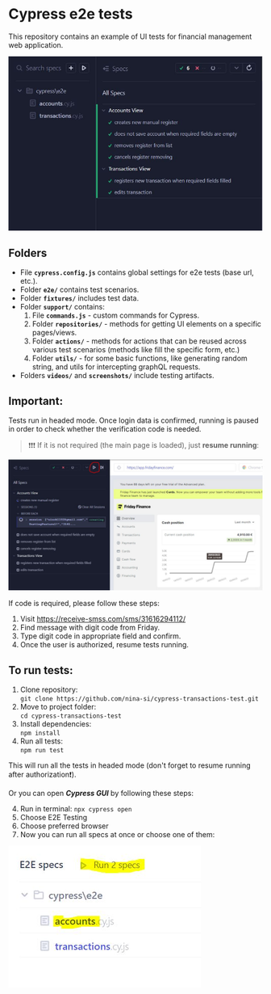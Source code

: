 # Cypress e2e tests

This repository contains an example of UI tests for financial management web application.

![test results](./assets/tests-result.JPG)

## Folders

- File **`cypress.config.js`** contains global settings for e2e tests (base url, etc.).
- Folder **`e2e/`** contains test scenarios.
- Folder **`fixtures/`** includes test data.
- Folder **`support/`** contains:
  1. File **`commands.js`** - custom commands for Cypress.
  2. Folder **`repositories/`** - methods for getting UI elements on a specific pages/views.
  3. Folder **`actions/`** - methods for actions that can be reused across various test scenarios (methods like fill the specific form, etc.)
  4. Folder **`utils/`** - for some basic functions, like generating random string, and utils for intercepting graphQL requests.
- Folders **`videos/`** and **`screenshots/`** include testing artifacts.

## Important:

Tests run in headed mode. Once login data is confirmed, running is paused in order to check whether the verification code is needed.

> ❗❗❗ If it is not required (the main page is loaded), just **resume running**:

![resume running](./assets/resume-tests.JPG)

If code is required, please follow these steps:

1. Visit https://receive-smss.com/sms/31616294112/
2. Find message with digit code from Friday.
3. Type digit code in appropriate field and confirm.
4. Once the user is authorized, resume tests running.

## To run tests:

1. Clone repository:  
   `git clone https://github.com/nina-si/cypress-transactions-test.git`
2. Move to project folder:  
   `cd cypress-transactions-test`
3. Install dependencies:  
   `npm install`
4. Run all tests:  
   `npm run test`

This will run all the tests in headed mode (don't forget to resume running after authorization❗).

Or you can open _**Cypress GUI**_ by following these steps:

4. Run in terminal:
   `npx cypress open`
5. Choose E2E Testing
6. Choose preferred browser
7. Now you can run all specs at once or choose one of them:

![choose specs](./assets/e2estart.JPG)
